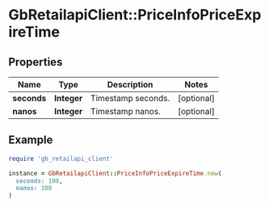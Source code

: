 # GbRetailapiClient::PriceInfoPriceExpireTime

## Properties

| Name | Type | Description | Notes |
| ---- | ---- | ----------- | ----- |
| **seconds** | **Integer** | Timestamp seconds. | [optional] |
| **nanos** | **Integer** | Timestamp nanos. | [optional] |

## Example

```ruby
require 'gb_retailapi_client'

instance = GbRetailapiClient::PriceInfoPriceExpireTime.new(
  seconds: 100,
  nanos: 100
)
```

